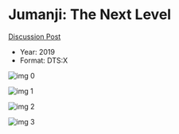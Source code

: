 # Jumanji: The Next Level

[Discussion Post](https://www.avsforum.com/threads/bass-eq-for-filtered-movies.2995212/post-59321086)

* Year: 2019
* Format: DTS:X

![img 0](https://i.imgur.com/FpHPygA.jpg)

![img 1](https://i.imgur.com/hgZHUA4.png)

![img 2](https://i.imgur.com/5OcZZ4X.jpg)

![img 3](https://i.imgur.com/yay9nT8.png)

